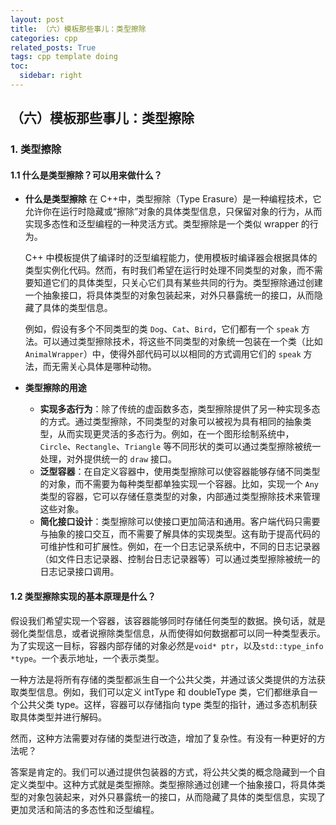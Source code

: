 ```yaml
---
layout: post
title: （六）模板那些事儿：类型擦除
categories: cpp
related_posts: True
tags: cpp template doing
toc:
  sidebar: right
---
```


## （六）模板那些事儿：类型擦除

### 1. 类型擦除

#### 1.1 什么是类型擦除？可以用来做什么？

- **什么是类型擦除** 在 C++中，类型擦除（Type Erasure）是一种编程技术，它允许你在运行时隐藏或“擦除”对象的具体类型信息，只保留对象的行为，从而实现多态性和泛型编程的一种灵活方式。类型擦除是一个类似 wrapper 的行为。

  C++ 中模板提供了编译时的泛型编程能力，使用模板时编译器会根据具体的类型实例化代码。然而，有时我们希望在运行时处理不同类型的对象，而不需要知道它们的具体类型，只关心它们具有某些共同的行为。类型擦除通过创建一个抽象接口，将具体类型的对象包装起来，对外只暴露统一的接口，从而隐藏了具体的类型信息。

  例如，假设有多个不同类型的类 `Dog`、`Cat`、`Bird`，它们都有一个 `speak` 方法。可以通过类型擦除技术，将这些不同类型的对象统一包装在一个类（比如 `AnimalWrapper`）中，使得外部代码可以以相同的方式调用它们的 `speak` 方法，而无需关心具体是哪种动物。

- **类型擦除的用途**
  - **实现多态行为**：除了传统的虚函数多态，类型擦除提供了另一种实现多态的方式。通过类型擦除，不同类型的对象可以被视为具有相同的抽象类型，从而实现更灵活的多态行为。例如，在一个图形绘制系统中，`Circle`、`Rectangle`、`Triangle` 等不同形状的类可以通过类型擦除被统一处理，对外提供统一的 `draw` 接口。
  - **泛型容器**：在自定义容器中，使用类型擦除可以使容器能够存储不同类型的对象，而不需要为每种类型都单独实现一个容器。比如，实现一个 `Any` 类型的容器，它可以存储任意类型的对象，内部通过类型擦除技术来管理这些对象。
  - **简化接口设计**：类型擦除可以使接口更加简洁和通用。客户端代码只需要与抽象的接口交互，而不需要了解具体的实现类型。这有助于提高代码的可维护性和可扩展性。例如，在一个日志记录系统中，不同的日志记录器（如文件日志记录器、控制台日志记录器等）可以通过类型擦除被统一的日志记录接口调用。

#### 1.2 类型擦除实现的基本原理是什么？

假设我们希望实现一个容器，该容器能够同时存储任何类型的数据。换句话，就是弱化类型信息，或者说擦除类型信息，从而使得如何数据都可以同一种类型表示。为了实现这一目标，容器内部存储的对象必然是`void* ptr`，以及`std::type_info *type`。一个表示地址，一个表示类型。

一种方法是将所有存储的类型都派生自一个公共父类，并通过该父类提供的方法获取类型信息。例如，我们可以定义 intType 和 doubleType 类，它们都继承自一个公共父类 type。这样，容器可以存储指向 type 类型的指针，通过多态机制获取具体类型并进行解码。

然而，这种方法需要对存储的类型进行改造，增加了复杂性。有没有一种更好的方法呢？

答案是肯定的。我们可以通过提供包装器的方式，将公共父类的概念隐藏到一个自定义类型中。这种方式就是类型擦除。类型擦除通过创建一个抽象接口，将具体类型的对象包装起来，对外只暴露统一的接口，从而隐藏了具体的类型信息，实现了更加灵活和简洁的多态性和泛型编程。
